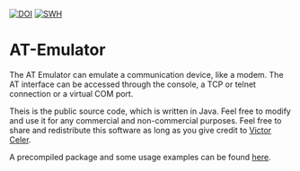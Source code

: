 [![DOI](https://zenodo.org/badge/DOI/10.5281/zenodo.14497827.svg)](https://doi.org/10.5281/zenodo.14497827) 
[![SWH](https://archive.softwareheritage.org/badge/swh:1:dir:d8a3afb6208e61f3c646bc552da8619c81849b9f/)](https://archive.softwareheritage.org/swh:1:dir:d8a3afb6208e61f3c646bc552da8619c81849b9f;origin=https://github.com/celersms/AT-Emulator)

# AT-Emulator

The AT Emulator can emulate a communication device, like a modem. The AT interface can be accessed through the console, a TCP or telnet connection or a virtual COM port.

Theis is the public source code, which is written in Java. Feel free to modify and use it for any commercial and non-commercial purposes. Feel free to share and redistribute this software as long as you give credit to [Victor Celer](https://www.celersms.com/org/vceler.htm).

A precompiled package and some usage examples can be found [here](https://www.celersms.com/at-emulator.htm).
